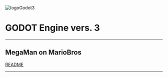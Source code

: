 ![logoGodot3](https://godotengine.org/assets/logo_dark.svg)

# GODOT Engine vers. 3

---
## MegaMan on MarioBros  

[README](MegaManOnMarioBros/README.md)  

---

